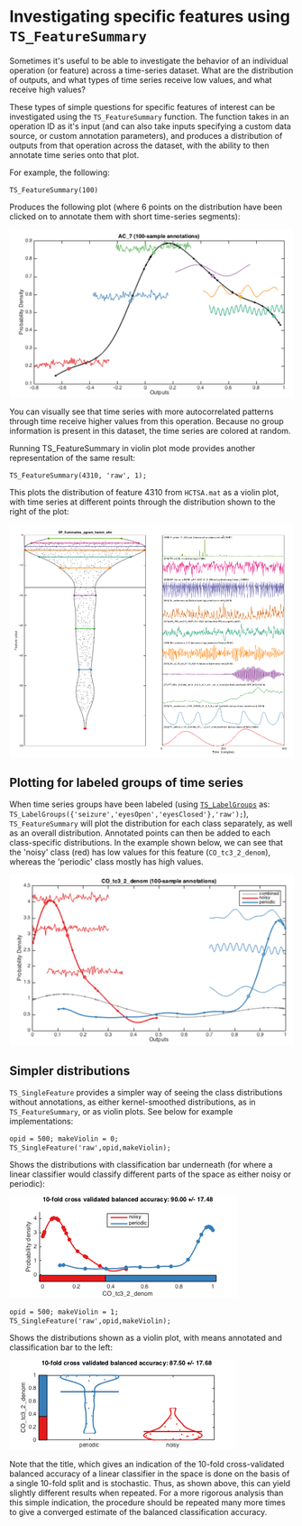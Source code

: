 # Investigating specific features using `TS_FeatureSummary`

Sometimes it's useful to be able to investigate the behavior of an individual operation (or feature) across a time-series dataset.
What are the distribution of outputs, and what types of time series receive low values, and what receive high values?

These types of simple questions for specific features of interest can be investigated using the `TS_FeatureSummary` function.
The function takes in an operation ID as it's input (and can also take inputs specifying a custom data source, or custom annotation parameters), and produces a distribution of outputs from that operation across the dataset, with the ability to then annotate time series onto that plot.

For example, the following:

    TS_FeatureSummary(100)

Produces the following plot (where 6 points on the distribution have been clicked on to annotate them with short time-series segments):

![](img/TS_FeatureSummary.png)

You can visually see that time series with more autocorrelated patterns through time receive higher values from this operation.
Because no group information is present in this dataset, the time series are colored at random.

Running TS_FeatureSummary in violin plot mode provides another representation of the same result:

    TS_FeatureSummary(4310, 'raw', 1);

This plots the distribution of feature 4310 from `HCTSA.mat` as a violin plot, with time series at different points through the distribution shown to the right of the plot:

![](img/TS_FeatureSummary_violin.png)

## Plotting for labeled groups of time series

When time series groups have been labeled (using [`TS_LabelGroups`](grouping.md) as: `TS_LabelGroups({'seizure','eyesOpen','eyesClosed'},'raw');`), `TS_FeatureSummary` will plot the distribution for each class separately, as well as an overall distribution.
Annotated points can then be added to each class-specific distributions.
In the example shown below, we can see that the 'noisy' class (red) has low values for this feature (`CO_tc3_2_denom`), whereas the 'periodic' class mostly has high values.

![](img/TS_FeatureSummary_grouped.png)

## Simpler distributions
`TS_SingleFeature` provides a simpler way of seeing the class distributions without annotations, as either kernel-smoothed distributions, as in `TS_FeatureSummary`, or as violin plots.
See below for example implementations:

    opid = 500; makeViolin = 0;
    TS_SingleFeature('raw',opid,makeViolin);

Shows the distributions with classification bar underneath (for where a linear classifier would classify different parts of the space as either noisy or periodic):

![](img/TS_SingleFeature_1.png)

    opid = 500; makeViolin = 1;
    TS_SingleFeature('raw',opid,makeViolin);

Shows the distributions shown as a violin plot, with means annotated and classification bar to the left:

![](img/TS_SingleFeature_2.png)

Note that the title, which gives an indication of the 10-fold cross-validated balanced accuracy of a linear classifier in the space is done on the basis of a single 10-fold split and is stochastic.
Thus, as shown above, this can yield slightly different results when repeated.
For a more rigorous analysis than this simple indication, the procedure should be repeated many more times to give a converged estimate of the balanced classification accuracy.
